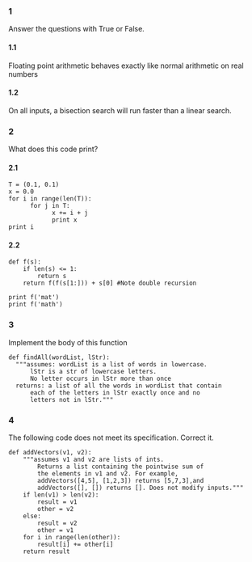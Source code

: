 ### 1

Answer the questions with True or False.

#### 1.1

Floating point arithmetic behaves exactly like normal arithmetic on real
numbers

#### 1.2

On all inputs, a bisection search will run faster than a linear search.

### 2

What does this code print?

#### 2.1

    T = (0.1, 0.1)
    x = 0.0
    for i in range(len(T)):
          for j in T:
                x += i + j
                print x
    print i

#### 2.2

    def f(s):
        if len(s) <= 1:
            return s
        return f(f(s[1:])) + s[0] #Note double recursion
    
    print f('mat')
    print f('math')

### 3

Implement the body of this function

    def findAll(wordList, lStr):
      """assumes: wordList is a list of words in lowercase.
          lStr is a str of lowercase letters.
          No letter occurs in lStr more than once
      returns: a list of all the words in wordList that contain
          each of the letters in lStr exactly once and no
          letters not in lStr."""

### 4

The following code does not meet its specification. Correct it.

    def addVectors(v1, v2):
        """assumes v1 and v2 are lists of ints.
            Returns a list containing the pointwise sum of
            the elements in v1 and v2. For example,
            addVectors([4,5], [1,2,3]) returns [5,7,3],and
            addVectors([], []) returns []. Does not modify inputs."""
        if len(v1) > len(v2):
            result = v1
            other = v2
        else:
            result = v2
            other = v1
        for i in range(len(other)):
            result[i] += other[i]
        return result

